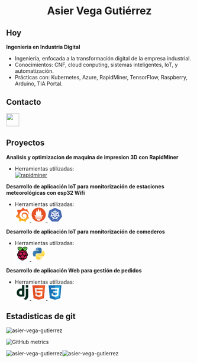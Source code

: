 <h1 align="center">Asier Vega Gutiérrez</h1>


<head><meta name="google-site-verification" content="BbYqj-J9K6kx6PWHXmlphq2PQxwdl_Vop4znMsMKLsA" /></head>

## Hoy
**Ingenieria en Industria Digital**
<ul>
    <li>Ingeniería, enfocada a la transformación digital de la empresa industrial.</li>
    <li>Conocimientos: CNF, cloud conputing, sistemas inteligentes, IoT, y automatización.</li>
    <li>Prácticas con: Kubernetes, Azure, RapidMiner, TensorFlow, Raspberry, Arduino, TIA Portal.</li>
</ul>

## Contacto

<a href="https://es.linkedin.com/in/asier-vega-gutierrez">
    <img src="https://www.vectorlogo.zone/logos/linkedin/linkedin-icon.svg" height="35" width="35">
</a>

## Proyectos

**Analisis y optimizacion de maquina de impresion 3D con RapidMiner**
<ul>
    <li>Herramientas utilizadas:</li>
<a href="https://rapidminer.com/" target="_blank" rel="noreferrer">
    <img src="https://avatars.githubusercontent.com/u/4490278?s=280&v=4" alt="rapidminer" width="40" height="40"/> 
</a>
</ul>

**Desarrollo de aplicación IoT para monitorización de estaciones meteorológicas con esp32 Wifi**
<ul>
    <li>Herramientas utilizadas:</li>
<a href="https://grafana.com/" target="_blank" rel="noreferrer">
    <img src="https://raw.githubusercontent.com/devicons/devicon/master/icons/grafana/grafana-original.svg" alt="grafana" width="40" height="40"/> 
</a>
<a href="https://prometheus.io/" target="_blank" rel="noreferrer">
    <img src="https://raw.githubusercontent.com/devicons/devicon/master/icons/prometheus/prometheus-original.svg" alt="prometheus" width="40" height="40"/> 
</a>
<a href="https://kubernetes.io/" target="_blank" rel="noreferrer">
    <img src="https://raw.githubusercontent.com/devicons/devicon/master/icons/kubernetes/kubernetes-plain.svg" alt="kubernetes" width="40" height="40"/> 
</a>
</ul>

**Desarrollo de aplicación IoT para monitorización de comederos**
<ul>
    <li>Herramientas utilizadas:</li>
<a href="https://www.raspberrypi.com/" target="_blank" rel="noreferrer">
    <img src="https://github.com/devicons/devicon/blob/master/icons/raspberrypi/raspberrypi-original.svg" alt="raspberrypi" width="40" height="40"/> 
</a>
<a href="https://www.python.org/" target="_blank" rel="noreferrer">
    <img src="https://github.com/devicons/devicon/blob/master/icons/python/python-original.svg" alt="python" width="40" height="40"/> 
</a>
</ul>

**Desarrollo de aplicación Web para gestión de pedidos**
<ul>
    <li>Herramientas utilizadas:</li>
<a href="https://www.djangoproject.com/" target="_blank" rel="noreferrer">
    <img src="https://github.com/devicons/devicon/blob/master/icons/django/django-plain.svg" alt="django" width="40" height="40"/> 
</a>
<a href="https://es.wikipedia.org/wiki/HTML5" target="_blank" rel="noreferrer">
    <img src="https://github.com/devicons/devicon/blob/master/icons/html5/html5-original.svg" alt="html5" width="40" height="40"/> 
</a>
<a href="https://es.wikipedia.org/wiki/CSS" target="_blank" rel="noreferrer">
    <img src="https://github.com/devicons/devicon/blob/master/icons/css3/css3-original.svg" alt="css3" width="40" height="40"/> 
</a>
</ul>

## Estadisticas de git

<p align="left"> <img src="https://komarev.com/ghpvc/?username=asier-vega-gutierrez&label=Profile%20views&color=0e75b6&style=flat-square" alt="asier-vega-gutierrez" /> </p>

![GitHub metrics](https://metrics.lecoq.io/asier-vega-gutierrez)  

<!-- ![GitHub Activity Graph ](https://activity-graph.herokuapp.com/graph?username=asier-vega-gutierrez&theme=react-dark&bg_color=22272e&hide_border=true)  -->

<p><img align="left" src="https://github-readme-stats.vercel.app/api/top-langs?username=asier-vega-gutierrez&show_icons=true&theme=dark&bg_color=22272e&hide_border=true&locale=en&layout=compact&count_private=true" alt="asier-vega-gutierrez" /></p>

<p>&nbsp;<img align="left" src="https://github-readme-stats.vercel.app/api?username=asier-vega-gutierrez&show_icons=true&theme=dark&bg_color=22272e&hide_border=true&locale=en" alt="asier-vega-gutierrez" /></p>

